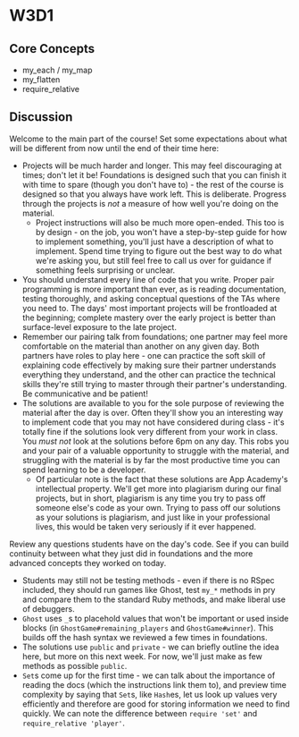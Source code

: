 # W3D1

## Core Concepts

- my_each / my_map
- my_flatten
- require_relative

## Discussion

Welcome to the main part of the course! Set some expectations about what will be different from now until the end of their time here:

- Projects will be much harder and longer. This may feel discouraging at times; don't let it be! Foundations is designed such that you can finish it with time to spare (though you don't have to) - the rest of the course is designed so that you always have work left. This is deliberate. Progress through the projects is *not* a measure of how well you're doing on the material.
  - Project instructions will also be much more open-ended. This too is by design - on the job, you won't have a step-by-step guide for how to implement something, you'll just have a description of what to implement. Spend time trying to figure out the best way to do what we're asking you, but still feel free to call us over for guidance if something feels surprising or unclear.
- You should understand every line of code that you write. Proper pair programming is more important than ever, as is reading documentation, testing thoroughly, and asking conceptual questions of the TAs where you need to. The days' most important projects will be frontloaded at the beginning; complete mastery over the early project is better than surface-level exposure to the late project.
- Remember our pairing talk from foundations; one partner may feel more comfortable on the material than another on any given day. Both partners have roles to play here - one can practice the soft skill of explaining code effectively by making sure their partner understands everything they understand, and the other can practice the technical skills they're still trying to master through their partner's understanding. Be communicative and be patient!
- The solutions are available to you for the sole purpose of reviewing the material after the day is over. Often they'll show you an interesting way to implement code that you may not have considered during class - it's totally fine if the solutions look very different from your work in class. You *must not* look at the solutions before 6pm on any day. This robs you and your pair of a valuable opportunity to struggle with the material, and struggling with the material is by far the most productive time you can spend learning to be a developer.
  - Of particular note is the fact that these solutions are App Academy's intellectual property. We'll get more into plagiarism during our final projects, but in short, plagiarism is any time you try to pass off someone else's code as your own. Trying to pass off our solutions as your solutions is plagiarism, and just like in your professional lives, this would be taken very seriously if it ever happened.

Review any questions students have on the day's code. See if you can build continuity between what they just did in foundations and the more advanced concepts they worked on today.

- Students may still not be testing methods - even if there is no RSpec included, they should run games like Ghost, test `my_*` methods in pry and compare them to the standard Ruby methods, and make liberal use of debuggers.
- `Ghost` uses `_`s to placehold values that won't be important or used inside blocks (in `GhostGame#remaining_players` and `GhostGame#winner`). This builds off the hash syntax we reviewed a few times in foundations.
- The solutions use `public` and `private` - we can briefly outline the idea here, but more on this next week. For now, we'll just make as few methods as possible `public`.
- `Set`s come up for the first time - we can talk about the importance of reading the docs (which the instructions link them to), and preview time complexity by saying that `Set`s, like `Hash`es, let us look up values very efficiently and therefore are good for storing information we need to find quickly. We can note the difference between `require 'set'` and `require_relative 'player'`.